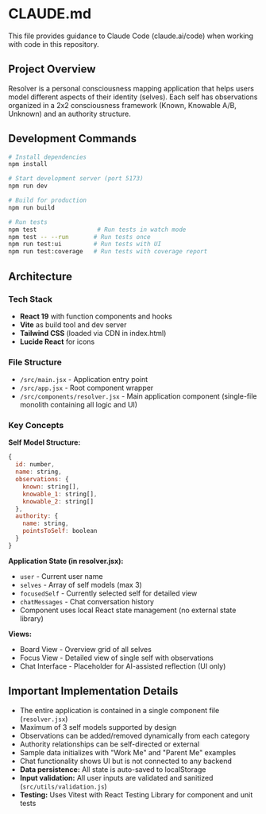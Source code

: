 # CLAUDE.md

This file provides guidance to Claude Code (claude.ai/code) when working with code in this repository.

## Project Overview

Resolver is a personal consciousness mapping application that helps users model different aspects of their identity (selves). Each self has observations organized in a 2x2 consciousness framework (Known, Knowable A/B, Unknown) and an authority structure.

## Development Commands

```bash
# Install dependencies
npm install

# Start development server (port 5173)
npm run dev

# Build for production
npm run build

# Run tests
npm test                 # Run tests in watch mode
npm test -- --run       # Run tests once
npm run test:ui         # Run tests with UI
npm run test:coverage   # Run tests with coverage report
```

## Architecture

### Tech Stack
- **React 19** with function components and hooks
- **Vite** as build tool and dev server
- **Tailwind CSS** (loaded via CDN in index.html)
- **Lucide React** for icons

### File Structure
- `/src/main.jsx` - Application entry point
- `/src/app.jsx` - Root component wrapper
- `/src/components/resolver.jsx` - Main application component (single-file monolith containing all logic and UI)

### Key Concepts

**Self Model Structure:**
```javascript
{
  id: number,
  name: string,
  observations: {
    known: string[],
    knowable_1: string[],
    knowable_2: string[]
  },
  authority: {
    name: string,
    pointsToSelf: boolean
  }
}
```

**Application State (in resolver.jsx):**
- `user` - Current user name
- `selves` - Array of self models (max 3)
- `focusedSelf` - Currently selected self for detailed view
- `chatMessages` - Chat conversation history
- Component uses local React state management (no external state library)

**Views:**
- Board View - Overview grid of all selves
- Focus View - Detailed view of single self with observations
- Chat Interface - Placeholder for AI-assisted reflection (UI only)

## Important Implementation Details

- The entire application is contained in a single component file (`resolver.jsx`)
- Maximum of 3 self models supported by design
- Observations can be added/removed dynamically from each category
- Authority relationships can be self-directed or external
- Sample data initializes with "Work Me" and "Parent Me" examples
- Chat functionality shows UI but is not connected to any backend
- **Data persistence:** All state is auto-saved to localStorage
- **Input validation:** All user inputs are validated and sanitized (`src/utils/validation.js`)
- **Testing:** Uses Vitest with React Testing Library for component and unit tests